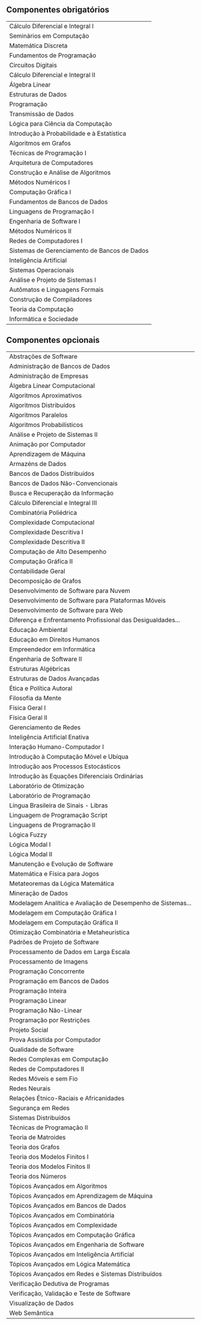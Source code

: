 ## Componentes obrigatórios

||
|---|
|Cálculo Diferencial e Integral I|
|Seminários em Computação|
|Matemática Discreta|
|Fundamentos de Programação|
|Circuitos Digitais|
|Cálculo Diferencial e Integral II|
|Álgebra Linear|
|Estruturas de Dados|
|Programação|
|Transmissão de Dados|
|Lógica para Ciência da Computação|
|Introdução à Probabilidade e à Estatística|
|Algoritmos em Grafos|
|Técnicas de Programação I|
|Arquitetura de Computadores|
|Construção e Análise de Algoritmos|
|Métodos Numéricos I|
|Computação Gráfica I|
|Fundamentos de Bancos de Dados|
|Linguagens de Programação I|
|Engenharia de Software I|
|Métodos Numéricos II|
|Redes de Computadores I|
|Sistemas de Gerenciamento de Bancos de Dados|
|Inteligência Artificial|
|Sistemas Operacionais|
|Análise e Projeto de Sistemas I|
|Autômatos e Linguagens Formais|
|Construção de Compiladores|
|Teoria da Computação|
|Informática e Sociedade|

## Componentes opcionais

||
|---|
|Abstrações de Software	|
|Administração de Bancos de Dados|
|Administração de Empresas|
|Álgebra Linear Computacional	|
|Algoritmos Aproximativos	|
|Algoritmos Distribuídos|
|Algoritmos Paralelos|
|Algoritmos Probabilísticos	|
|Análise e Projeto de Sistemas II	|
|Animação por Computador	|
|Aprendizagem de Máquina	|
|Armazéns de Dados|
|Bancos de Dados Distribuídos|
|Bancos de Dados Não-Convencionais|
|Busca e Recuperação da Informação|
|Cálculo Diferencial e Integral III	|
|Combinatória Poliédrica	|
|Complexidade Computacional	|
|Complexidade Descritiva I	|
|Complexidade Descritiva II	|
|Computação de Alto Desempenho|
|Computação Gráfica II	|
|Contabilidade Geral|
|Decomposição de Grafos	|
|Desenvolvimento de Software para Nuvem|
|Desenvolvimento de Software para Plataformas Móveis|
|Desenvolvimento de Software para Web	|
|Diferença e Enfrentamento Profissional das Desigualdades...|
|Educação Ambiental|
|Educação em Direitos Humanos|
|Empreendedor em Informática|
|Engenharia de Software II|
|Estruturas Algébricas|
|Estruturas de Dados Avançadas|
|Ética e Política Autoral|
|Filosofia da Mente	|
|Física Geral I	|
|Física Geral II	|
|Gerenciamento de Redes|
|Inteligência Artificial Enativa|
|Interação Humano-Computador I	|
|Introdução à Computação Móvel e Ubíqua|
|Introdução aos Processos Estocásticos|
|Introdução às Equações Diferenciais Ordinárias|
|Laboratório de Otimização	|
|Laboratório de Programação|
|Língua Brasileira de Sinais - Libras|
|Linguagem de Programação Script|
|Linguagens de Programação II|
|Lógica Fuzzy	|
|Lógica Modal I	|
|Lógica Modal II	|
|Manutenção e Evolução de Software	|
|Matemática e Física para Jogos	|
|Metateoremas da Lógica Matemática|
|Mineração de Dados|
|Modelagem Analítica e Avaliação de Desempenho de Sistemas...|
|Modelagem em Computação Gráfica I	|
|Modelagem em Computação Gráfica II	|
|Otimização Combinatória e Metaheurística|
|Padrões de Projeto de Software	|
|Processamento de Dados em Larga Escala	|
|Processamento de Imagens|
|Programação Concorrente	|
|Programação em Bancos de Dados	|
|Programação Inteira	|
|Programação Linear|
|Programação Não-Linear	|
|Programação por Restrições	|
|Projeto Social|
|Prova Assistida por Computador	|
|Qualidade de Software	|
|Redes Complexas em Computação|
|Redes de Computadores II	|
|Redes Móveis e sem Fio	|
|Redes Neurais	|
|Relações Étnico-Raciais e Africanidades|
|Segurança em Redes|
|Sistemas Distribuídos	|
|Técnicas de Programação II|
|Teoria de Matroides|
|Teoria dos Grafos	|
|Teoria dos Modelos Finitos I|
|Teoria dos Modelos Finitos II|
|Teoria dos Números	|
|Tópicos Avançados em Algoritmos|
|Tópicos Avançados em Aprendizagem de Máquina	|
|Tópicos Avançados em Bancos de Dados|
|Tópicos Avançados em Combinatória	|
|Tópicos Avançados em Complexidade	|
|Tópicos Avançados em Computação Gráfica|
|Tópicos Avançados em Engenharia de Software|
|Tópicos Avançados em Inteligência Artificial|
|Tópicos Avançados em Lógica Matemática|
|Tópicos Avançados em Redes e Sistemas Distribuídos|
|Verificação Dedutiva de Programas|
|Verificação, Validação e Teste de Software|
|Visualização de Dados|
|Web Semântica	|


